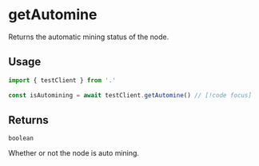 # getAutomine

Returns the automatic mining status of the node.

## Usage

```ts
import { testClient } from '.'
 
const isAutomining = await testClient.getAutomine() // [!code focus]
```

## Returns

`boolean`

Whether or not the node is auto mining.

